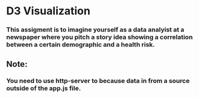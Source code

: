 # D3 Visualization

### This assigment is to imagine yourself as a data analyist at a newspaper where you pitch a story idea showing a correlation between a certain demographic and a health risk. 

## Note:
### You need to use http-server to because data in from a source outside of the app.js file.
